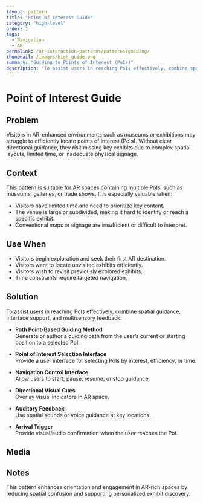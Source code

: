 ```yaml
---
layout: pattern
title: "Point of Interest Guide"
category: "high-level"
order: 1
tags:
  - Navigation
  - AR
permalink: /ar-interaction-patterns/patterns/guiding/
thumbnail: /images/high_guide.png
summary: "Guiding to Points of Interest (PoIs)"
description: "To assist users in reaching PoIs effectively, combine spatial guidance, interface support, and multisensory feedback."
---
```


# Point of Interest Guide

## Problem
Visitors in AR-enhanced environments such as museums or exhibitions may struggle to efficiently locate points of interest (PoIs). Without clear directional guidance, they risk missing key exhibits due to complex spatial layouts, limited time, or inadequate physical signage.

## Context
This pattern is suitable for AR spaces containing multiple PoIs, such as museums, galleries, or trade shows. It is especially valuable when:

- Visitors have limited time and need to prioritize key content.
- The venue is large or subdivided, making it hard to identify or reach a specific exhibit.
- Conventional maps or signage are insufficient or difficult to interpret.

## Use When

- Visitors begin exploration and seek their first AR destination.
- Visitors want to locate unvisited exhibits efficiently.
- Visitors wish to revisit previously explored exhibits.
- Time constraints require targeted navigation.

## Solution

To assist users in reaching PoIs effectively, combine spatial guidance, interface support, and multisensory feedback:

- **Path Point-Based Guiding Method**  
  Generate or author a guiding path from the user’s current or starting position to a selected PoI.

- **Point of Interest Selection Interface**  
  Provide a user interface for selecting PoIs by interest, efficiency, or time.

- **Navigation Control Interface**  
  Allow users to start, pause, resume, or stop guidance.

- **Directional Visual Cues**  
  Overlay visual indicators in AR space.

- **Auditory Feedback**  
  Use spatial sounds or voice guidance at key locations.

- **Arrival Trigger**  
  Provide visual/audio confirmation when the user reaches the PoI.

## Media



## Notes

This pattern enhances orientation and engagement in AR-rich spaces by reducing spatial confusion and supporting personalized exhibit discovery.
